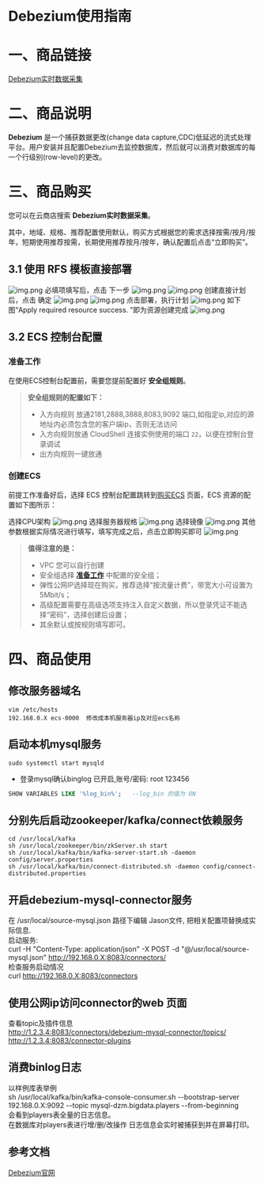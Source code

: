 # Debezium使用指南

# 一、商品链接

[Debezium实时数据采集](https://marketplace.huaweicloud.com/hidden/contents/6b366e2e-b51d-4a81-9c47-876452e5e666#productid=OFFI1169449120448692224)

# 二、商品说明
**Debezium** 是一个捕获数据更改(change data capture,CDC)低延迟的流式处理平台。用户安装并且配置Debezium去监控数据库，然后就可以消费对数据库的每一个行级别(row-level)的更改。

# 三、商品购买

您可以在云商店搜索 **Debezium实时数据采集**。

其中，地域、规格、推荐配置使用默认，购买方式根据您的需求选择按需/按月/按年，短期使用推荐按需，长期使用推荐按月/按年，确认配置后点击“立即购买”。


## 3.1 使用 RFS 模板直接部署
![img.png](images/img1.png)
必填项填写后，点击 下一步
![img.png](images/img2.png)
![img.png](images/img3.png)
创建直接计划后，点击 确定
![img.png](images/img4.png)
![img.png](images/img5.png)
点击部署，执行计划
![img.png](images/img6.png)
如下图“Apply required resource success. ”即为资源创建完成
![img.png](images/img7.png)

##  3.2 ECS 控制台配置

### 准备工作

在使用ECS控制台配置前，需要您提前配置好 **安全组规则**。

> **安全组规则的配置如下：**
> - 入方向规则 放通2181,2888,3888,8083,9092 端口,如指定ip,对应的源地址内必须包含您的客户端ip，否则无法访问 
> - 入方向规则放通 CloudShell 连接实例使用的端口 `22`，以便在控制台登录调试
> - 出方向规则一键放通

### 创建ECS

前提工作准备好后，选择 ECS 控制台配置跳转到[购买ECS](https://support.huaweicloud.com/qs-ecs/ecs_01_0103.html) 页面，ECS 资源的配置如下图所示：

选择CPU架构
![img.png](images/img3-2-1.png)
选择服务器规格
![img.png](images/img3-2-2.png)
选择镜像
![img.png](images/img3-2-3.png)
其他参数根据实际情况进行填写，填写完成之后，点击立即购买即可
![img.png](images/img3-2-4.png)


> **值得注意的是：**
> - VPC 您可以自行创建
> - 安全组选择 [**准备工作**](#准备工作) 中配置的安全组；
> - 弹性公网IP选择现在购买，推荐选择“按流量计费”，带宽大小可设置为5Mbit/s；
> - 高级配置需要在高级选项支持注入自定义数据，所以登录凭证不能选择“密码”，选择创建后设置；
> - 其余默认或按规则填写即可。

# 四、商品使用

## 修改服务器域名
```shell
vim /etc/hosts
192.168.0.X ecs-0000  修改成本机服务器ip及对应ecs名称
```

## 启动本机mysql服务
```shell
sudo systemctl start mysqld
```
* 登录mysql确认binglog 已开启,账号/密码: root 123456
```SQL
SHOW VARIABLES LIKE '%log_bin%';   --log_bin 的值为 ON
```

## 分别先后启动zookeeper/kafka/connect依赖服务
```shell
cd /usr/local/kafka
sh /usr/local/zookeeper/bin/zkServer.sh start
sh /usr/local/kafka/bin/kafka-server-start.sh -daemon config/server.properties
sh /usr/local/kafka/bin/connect-distributed.sh -daemon config/connect-distributed.properties
```

## 开启debezium-mysql-connector服务  
在 /usr/local/source-mysql.json 路径下编辑 Jason文件, 把相关配置项替换成实际信息.    
启动服务:  
curl -H "Content-Type: application/json" -X POST -d "@/usr/local/source-mysql.json" http://192.168.0.X:8083/connectors/    
检查服务启动情况   
curl http://192.168.0.X:8083/connectors  

## 使用公网ip访问connector的web 页面
查看topic及插件信息   
http://1.2.3.4:8083/connectors/debezium-mysql-connector/topics/   
http://1.2.3.4:8083/connector-plugins   

## 消费binlog日志
以样例库表举例   
sh /usr/local/kafka/bin/kafka-console-consumer.sh --bootstrap-server 192.168.0.X:9092 --topic mysql-dzm.bigdata.players --from-beginning  
会看到players表全量的日志信息。  
在数据库对players表进行增/删/改操作 日志信息会实时被捕获到并在屏幕打印。  


## 参考文档

[Debezium官网](https://debezium.io/)
